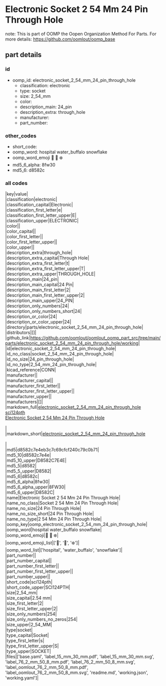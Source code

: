 # Electronic Socket 2 54 Mm 24 Pin Through Hole  

note: This is part of OOMP the Oopen Organization Method For Parts. For more details: https://github.com/oomlout/oomp_base

##  part details





### id
* oomp_id: electronic_socket_2_54_mm_24_pin_through_hole
  * classification: electronic
  * type: socket
  * size: 2_54_mm
  * color: 
  * description_main: 24_pin
  * description_extra: through_hole
  * manufacturer: 
  * part_number: 

### other_codes
* short_code: 
* oomp_word: hospital water_buffalo snowflake
* oomp_word_emoji :hospital: :water_buffalo: :snowflake:
* md5_6_alpha: 8fw30
* md5_6: d8582c

### all codes 
|key|value|  
|classification|electronic|  
|classification_capital|Electronic|  
|classification_first_letter|e|  
|classification_first_letter_upper|E|  
|classification_upper|ELECTRONIC|  
|color||  
|color_capital||  
|color_first_letter||  
|color_first_letter_upper||  
|color_upper||  
|description_extra|through_hole|  
|description_extra_capital|Through Hole|  
|description_extra_first_letter|t|  
|description_extra_first_letter_upper|T|  
|description_extra_upper|THROUGH_HOLE|  
|description_main|24_pin|  
|description_main_capital|24 Pin|  
|description_main_first_letter|2|  
|description_main_first_letter_upper|2|  
|description_main_upper|24_PIN|  
|description_only_numbers|24|  
|description_only_numbers_short|24|  
|description_or_color|24|  
|description_or_color_upper|24|  
|directory|parts/electronic_socket_2_54_mm_24_pin_through_hole|  
|distributors|[]|  
|github_link|https://github.com/oomlout/oomlout_oomp_part_src/tree/main/parts/electronic_socket_2_54_mm_24_pin_through_hole/working|  
|id|electronic_socket_2_54_mm_24_pin_through_hole|  
|id_no_class|socket_2_54_mm_24_pin_through_hole|  
|id_no_size|24_pin_through_hole|  
|id_no_type|2_54_mm_24_pin_through_hole|  
|kicad_reference|CONN|  
|manufacturer||  
|manufacturer_capital||  
|manufacturer_first_letter||  
|manufacturer_first_letter_upper||  
|manufacturer_upper||  
|manufacturers|[]|  
|markdown_full|[electronic_socket_2_54_mm_24_pin_through_hole](https://github.com/oomlout/oomlout_oomp_part_src/tree/main/parts/electronic_socket_2_54_mm_24_pin_through_hole/working)<br>[sci124pth](https://github.com/oomlout/oomlout_oomp_part_src/tree/main/parts/electronic_socket_2_54_mm_24_pin_through_hole/working)<br>[Electronic Socket 2 54 Mm 24 Pin Through Hole](https://github.com/oomlout/oomlout_oomp_part_src/tree/main/parts/electronic_socket_2_54_mm_24_pin_through_hole/working)<br><br>|  
|markdown_short|[electronic_socket_2_54_mm_24_pin_through_hole](https://github.com/oomlout/oomlout_oomp_part_src/tree/main/parts/electronic_socket_2_54_mm_24_pin_through_hole/working)<br><br>|  
|md5|d8582c7e4eb3c7c69cfcf240c79c0b71|  
|md5_10|d8582c7e4e|  
|md5_10_upper|D8582C7E4E|  
|md5_5|d8582|  
|md5_5_upper|D8582|  
|md5_6|d8582c|  
|md5_6_alpha|8fw30|  
|md5_6_alpha_upper|8FW30|  
|md5_6_upper|D8582C|  
|name|Electronic Socket 2 54 Mm 24 Pin Through Hole|  
|name_no_class|Socket 2 54 Mm 24 Pin Through Hole|  
|name_no_size|24 Pin Through Hole|  
|name_no_size_short|24 Pin Through Hole|  
|name_no_type|2 54 Mm 24 Pin Through Hole|  
|oomp_key|oomp_electronic_socket_2_54_mm_24_pin_through_hole|  
|oomp_word|hospital water_buffalo snowflake|  
|oomp_word_emoji|:hospital: :water_buffalo: :snowflake:|  
|oomp_word_emoji_list|[':hospital:', ':water_buffalo:', ':snowflake:']|  
|oomp_word_list|['hospital', 'water_buffalo', 'snowflake']|  
|part_number||  
|part_number_capital||  
|part_number_first_letter||  
|part_number_first_letter_upper||  
|part_number_upper||  
|short_code|sci124pth|  
|short_code_upper|SCI124PTH|  
|size|2_54_mm|  
|size_capital|2.54 mm|  
|size_first_letter|2|  
|size_first_letter_upper|2|  
|size_only_numbers|254|  
|size_only_numbers_no_zeros|254|  
|size_upper|2_54_MM|  
|type|socket|  
|type_capital|Socket|  
|type_first_letter|s|  
|type_first_letter_upper|S|  
|type_upper|SOCKET|  
|files|['base.yaml', 'label_15_mm_30_mm.pdf', 'label_15_mm_30_mm.svg', 'label_76_2_mm_50_8_mm.pdf', 'label_76_2_mm_50_8_mm.svg', 'label_oomlout_76_2_mm_50_8_mm.pdf', 'label_oomlout_76_2_mm_50_8_mm.svg', 'readme.md', 'working.json', 'working.yaml']|  
